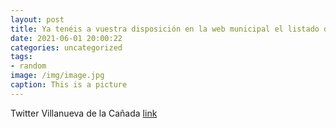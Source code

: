 ```yaml
---
layout: post
title: Ya tenéis a vuestra disposición en la web municipal el listado de las farmacias de guardia del mes de junio. Podéis consultarlo...
date: 2021-06-01 20:00:22
categories: uncategorized
tags:
- random
image: /img/image.jpg
caption: This is a picture
---
```

Twitter Villanueva de la Cañada [link](https://twitter.com/AytoVDLCanada/status/1399689536377065474)

